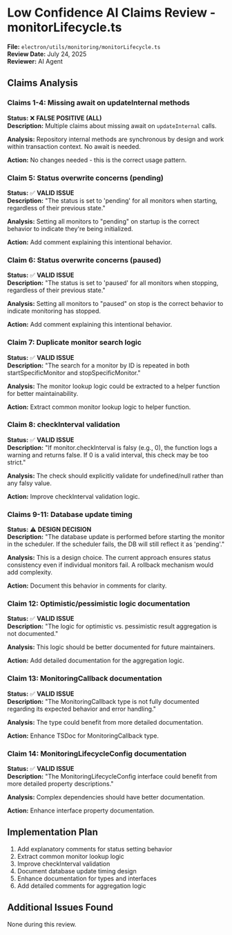 # Low Confidence AI Claims Review - monitorLifecycle.ts

**File:** `electron/utils/monitoring/monitorLifecycle.ts`  
**Review Date:** July 24, 2025  
**Reviewer:** AI Agent  

## Claims Analysis

### Claims 1-4: Missing await on updateInternal methods
**Status:** ❌ **FALSE POSITIVE (ALL)**  
**Description:** Multiple claims about missing await on `updateInternal` calls.

**Analysis:** Repository internal methods are synchronous by design and work within transaction context. No await is needed.

**Action:** No changes needed - this is the correct usage pattern.

### Claim 5: Status overwrite concerns (pending)
**Status:** ✅ **VALID ISSUE**  
**Description:** "The status is set to 'pending' for all monitors when starting, regardless of their previous state."

**Analysis:** Setting all monitors to "pending" on startup is the correct behavior to indicate they're being initialized.

**Action:** Add comment explaining this intentional behavior.

### Claim 6: Status overwrite concerns (paused)
**Status:** ✅ **VALID ISSUE**  
**Description:** "The status is set to 'paused' for all monitors when stopping, regardless of their previous state."

**Analysis:** Setting all monitors to "paused" on stop is the correct behavior to indicate monitoring has stopped.

**Action:** Add comment explaining this intentional behavior.

### Claim 7: Duplicate monitor search logic
**Status:** ✅ **VALID ISSUE**  
**Description:** "The search for a monitor by ID is repeated in both startSpecificMonitor and stopSpecificMonitor."

**Analysis:** The monitor lookup logic could be extracted to a helper function for better maintainability.

**Action:** Extract common monitor lookup logic to helper function.

### Claim 8: checkInterval validation
**Status:** ✅ **VALID ISSUE**  
**Description:** "If monitor.checkInterval is falsy (e.g., 0), the function logs a warning and returns false. If 0 is a valid interval, this check may be too strict."

**Analysis:** The check should explicitly validate for undefined/null rather than any falsy value.

**Action:** Improve checkInterval validation logic.

### Claims 9-11: Database update timing
**Status:** ⚠️ **DESIGN DECISION**  
**Description:** "The database update is performed before starting the monitor in the scheduler. If the scheduler fails, the DB will still reflect it as 'pending'."

**Analysis:** This is a design choice. The current approach ensures status consistency even if individual monitors fail. A rollback mechanism would add complexity.

**Action:** Document this behavior in comments for clarity.

### Claim 12: Optimistic/pessimistic logic documentation
**Status:** ✅ **VALID ISSUE**  
**Description:** "The logic for optimistic vs. pessimistic result aggregation is not documented."

**Analysis:** This logic should be better documented for future maintainers.

**Action:** Add detailed documentation for the aggregation logic.

### Claim 13: MonitoringCallback documentation
**Status:** ✅ **VALID ISSUE**  
**Description:** "The MonitoringCallback type is not fully documented regarding its expected behavior and error handling."

**Analysis:** The type could benefit from more detailed documentation.

**Action:** Enhance TSDoc for MonitoringCallback type.

### Claim 14: MonitoringLifecycleConfig documentation
**Status:** ✅ **VALID ISSUE**  
**Description:** "The MonitoringLifecycleConfig interface could benefit from more detailed property descriptions."

**Analysis:** Complex dependencies should have better documentation.

**Action:** Enhance interface property documentation.

## Implementation Plan

1. Add explanatory comments for status setting behavior
2. Extract common monitor lookup logic
3. Improve checkInterval validation
4. Document database update timing design
5. Enhance documentation for types and interfaces
6. Add detailed comments for aggregation logic

## Additional Issues Found

None during this review.
